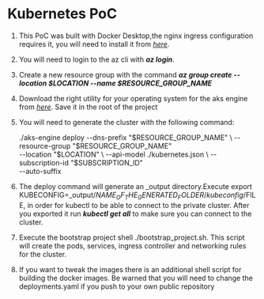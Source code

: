 # Kubernetes PoC

1. This PoC was built with Docker Desktop,the nginx ingress configuration requires it, you will need to install it from [_here_](https://docs.docker.com/desktop/). 

2. You will need to login to the az cli with _**az login**_.

3. Create a new resource group with the command _**az group create --location $LOCATION --name $RESOURCE_GROUP_NAME**_

4. Download the right utility for your operating system for the aks engine from [_here_](https://github.com/Azure/aks-engine/releases/tag/v0.70.1). Save it in the root of the project

5. You will need to generate the cluster with the following command:

    ./aks-engine deploy --dns-prefix "$RESOURCE_GROUP_NAME" \
        --resource-group "$RESOURCE_GROUP_NAME" \
        --location "$LOCATION" \
        --api-model ./kubernetes.json \
        --subscription-id "$SUBSCRIPTION_ID" \
        --auto-suffix

6. The deploy command will generate an _output directory.Execute export KUBECONFIG=_output/$NAME_OF_THE_GENERATED_FOLDER/kubeconfig/$FILE, in order for kubectl to be able to connect to the private cluster. After you exported it run _**kubectl get all**_ to make sure you can connect to the cluster.

7. Execute the bootstrap project shell ./bootstrap_project.sh. This script will create the pods, services, ingress controller and networking rules for the cluster.

8. If you want to tweak the images there is an additional shell script for building the docker images. Be warned that you will need to change the deployments.yaml if you push to your own public repository
